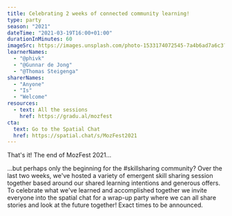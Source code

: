 ```yaml
---
title: Celebrating 2 weeks of connected community learning!
type: party
season: "2021"
dateTime: "2021-03-19T16:00+01:00"
durationInMinutes: 60
imageSrc: https://images.unsplash.com/photo-1533174072545-7a4b6ad7a6c3?ixid=MXwxMjA3fDB8MHxwaG90by1wYWdlfHx8fGVufDB8fHw%3D&ixlib=rb-1.2.1&auto=format&fit=crop&w=1950&q=80
learnerNames:
  - "@phivk"
  - "@Gunnar de Jong"
  - "@Thomas Steigenga"
sharerNames:
  - "Anyone"
  - "Is"
  - "Welcome"
resources:
  - text: All the sessions
    href: https://gradu.al/mozfest
cta:
  text: Go to the Spatial Chat
  href: https://spatial.chat/s/MozFest2021
---
```


That's it! The end of MozFest 2021...

<!--more-->

...but perhaps only the beginning for the #skillsharing community? Over the last two weeks, we've hosted a variety of emergent skill sharing session together based around our shared learning intentions and generous offers. To celebrate what we've learned and accomplished together we invite everyone into the spatial chat for a wrap-up party where we can all share stories and look at the future together! Exact times to be announced.
